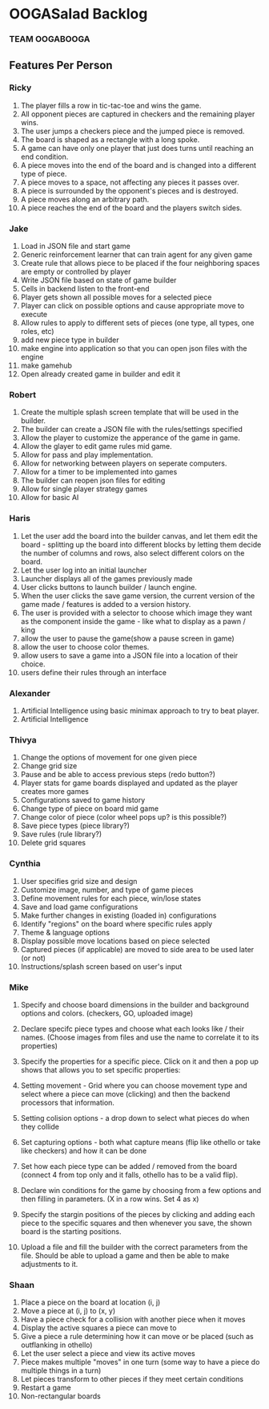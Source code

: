 
# OOGASalad Backlog

### TEAM OOGABOOGA

## Features Per Person

### Ricky
1. The player fills a row in tic-tac-toe and wins the game.
2. All opponent pieces are captured in checkers and the remaining player wins.
3. The user jumps a checkers piece and the jumped piece is removed.
4. The board is shaped as a rectangle with a long spoke.
5. A game can have only one player that just does turns until reaching an end condition.
6. A piece moves into the end of the board and is changed into a different type of piece.
7. A piece moves to a space, not affecting any pieces it passes over.
8. A piece is surrounded by the opponent's pieces and is destroyed.
9. A piece moves along an arbitrary path.
10. A piece reaches the end of the board and the players switch sides.

### Jake
1. Load in JSON file and start game
2. Generic reinforcement learner that can train agent for any given game
3. Create rule that allows piece to be placed if the four neighboring spaces are empty or controlled by player
4. Write JSON file based on state of game builder
5. Cells in backend listen to the front-end
6. Player gets shown all possible moves for a selected piece
7. Player can click on possible options and cause appropriate move to execute
8. Allow rules to apply to different sets of pieces (one type, all types, one roles, etc)
9. add new piece type in builder
10. make engine into application so that you can open json files with the engine
11. make gamehub
12. Open already created game in builder and edit it

### Robert
1. Create the multiple splash screen template that will be used in the builder.
2. The builder can create a JSON file with the rules/settings specified
3. Allow the player to customize the apperance of the game in game.
4. Allow the glayer to edit game rules mid game.
5. Allow for pass and play implementation.
6. Allow for networking between players on seperate computers.
7. Allow for a timer to be implemented into games
8. The builder can reopen json files for editing
9. Allow for single player strategy games
10. Allow for basic AI

### Haris
1. Let the user add the board into the builder canvas, and let them edit the board - splitting up the board into different blocks by letting them decide the number of columns and rows, also select different colors on the board.
2. Let the user log into an initial launcher
3. Launcher displays all of the games previously made
4. User clicks buttons to launch builder / launch engine.
5. When the user clicks the save game version, the current version of the game made / features is added to a version history.
6. The user is provided with a selector to choose which image they want as the component inside the game - like what to display as a pawn / king
7. allow the user to pause the game(show a pause screen in game)
8. allow the user to choose color themes.
9. allow users to save a game into a JSON file into a location of their choice.
10. users define their rules through an interface

### Alexander
1. Artificial Intelligence using basic minimax approach to try to beat player.
2. Artificial Intelligence

### Thivya
1. Change the options of movement for one given piece
2. Change grid size
3. Pause and be able to access previous steps (redo button?)
4. Player stats for game boards displayed and updated as the player creates more games
5. Configurations saved to game history
6. Change type of piece on board mid game
7. Change color of piece (color wheel pops up? is this possible?)
8. Save piece types (piece library?)
9. Save rules (rule library?)
10. Delete grid squares

### Cynthia
1. User specifies grid size and design
2. Customize image, number, and type of game pieces
3. Define movement rules for each piece, win/lose states
4. Save and load game configurations
5. Make further changes in existing (loaded in) configurations
6. Identify "regions" on the board where specific rules apply
7. Theme & language options
8. Display possible move locations based on piece selected
9. Captured pieces (if applicable) are moved to side area to be used later (or not)
10. Instructions/splash screen based on user's input

### Mike
1. Specify and choose board dimensions in the builder and background options and colors. (checkers, GO, uploaded image)
2. Declare specifc piece types and choose what each looks like / their names. (Choose images from files and use the name to correlate it to its properties)
3. Specify the properties for a specific piece. Click on it and then a pop up shows that allows you to set specific properties:

    
4. Setting movement - Grid where you can choose movement type and select where a piece can move (clicking) and then the backend processors that information. 
5. Setting colision options - a drop down to select what pieces do when they collide
6. Set capturing options - both what capture means (flip like othello or take like checkers) and how it can be done
7. Set how each piece type can be added / removed from the board (connect 4 from top only and it falls, othello has to be a valid flip).


8. Declare win conditions for the game by choosing from a few options and then filling in parameters. (X in a row wins. Set 4 as x)
9. Specify the stargin positions of the pieces by clicking and adding each piece to the specific squares and then whenever you save, the shown board is the starting positions.
10. Upload a file and fill the builder with the correct parameters from the file. Should be able to upload a game and then be able to make adjustments to it.

### Shaan
1. Place a piece on the board at location (i, j)
2. Move a piece at (i, j) to (x, y)
3. Have a piece check for a collision with another piece when it moves
4. Display the active squares a piece can move to
5. Give a piece a rule determining how it can move or be placed (such as outflanking in othello)
6. Let the user select a piece and view its active moves
7. Piece makes multiple "moves" in one turn (some way to have a piece do multiple things in a turn)
8. Let pieces transform to other pieces if they meet certain conditions
9. Restart a game
10. Non-rectangular boards